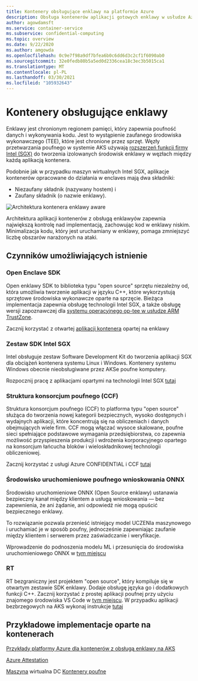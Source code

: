 ```yaml
---
title: Kontenery obsługujące enklawy na platformie Azure
description: Obsługa kontenerów aplikacji gotowych enklawy w usłudze Azure Kubernetes Service (AKS)
author: agowdamsft
ms.service: container-service
ms.subservice: confidential-computing
ms.topic: overview
ms.date: 9/22/2020
ms.author: amgowda
ms.openlocfilehash: 0c9e7f98a9df7bfea6b0c6dd6d3c2cf1f6090ab0
ms.sourcegitcommit: 32e0fedb80b5a5ed0d2336cea18c3ec3b5015ca1
ms.translationtype: MT
ms.contentlocale: pl-PL
ms.lasthandoff: 03/30/2021
ms.locfileid: "105932643"
---
```

# <a name="enclave-aware-containers"></a>Kontenery obsługujące enklawy

Enklawy jest chronionym regionem pamięci, który zapewnia poufność danych i wykonywania kodu. Jest to wystąpienie zaufanego środowiska wykonawczego (TEE), które jest chronione przez sprzęt. Węzły przetwarzania poufnego w systemie AKS używają [rozszerzeń funkcji firmy Intel (SGX)](https://software.intel.com/sgx) do tworzenia izolowanych środowisk enklawy w węzłach między każdą aplikacją kontenera.

Podobnie jak w przypadku maszyn wirtualnych Intel SGX, aplikacje kontenerów opracowane do działania w enclaves mają dwa składniki:

- Niezaufany składnik (nazywany hostem) i
- Zaufany składnik (o nazwie enklawy).

![Architektura kontenera enklawy aware](./media/enclave-aware-containers/enclaveawarecontainer.png)

Architektura aplikacji kontenerów z obsługą enklawyów zapewnia największą kontrolę nad implementacją, zachowując kod w enklawy niskim. Minimalizacja kodu, który jest uruchamiany w enklawy, pomaga zmniejszyć liczbę obszarów narażonych na ataki.   

## <a name="enablers"></a>Czynników umożliwiających istnienie

### <a name="open-enclave-sdk"></a>Open Enclave SDK
Open enklawy SDK to biblioteka typu "open source" sprzętu niezależny od, która umożliwia tworzenie aplikacji w języku C++, które wykorzystują sprzętowe środowiska wykonawcze oparte na sprzęcie. Bieżąca implementacja zapewnia obsługę technologii Intel SGX, a także obsługę wersji zapoznawczej dla [systemu operacyjnego op-tee w usłudze ARM TrustZone](https://optee.readthedocs.io/en/latest/general/about.html).

Zacznij korzystać z otwartej [aplikacji kontenera](https://github.com/openenclave/openenclave/tree/master/docs/GettingStartedDocs) opartej na enklawy

### <a name="intel-sgx-sdk"></a>Zestaw SDK Intel SGX
Intel obsługuje zestaw Software Development Kit do tworzenia aplikacji SGX dla obciążeń kontenera systemu Linux i Windows. Kontenery systemu Windows obecnie nieobsługiwane przez AKSe poufne komputery.

Rozpocznij pracę z aplikacjami opartymi na technologii Intel SGX [tutaj](https://software.intel.com/content/www/us/en/develop/topics/software-guard-extensions/sdk.html)

### <a name="confidential-consortium-framework-ccf"></a>Struktura konsorcjum poufnego (CCF)
Struktura konsorcjum poufnego (CCF) to platforma typu "open source" służąca do tworzenia nowej kategorii bezpiecznych, wysoko dostępnych i wydajnych aplikacji, które koncentrują się na obliczeniach i danych obejmujących wiele firm. CCF mogą włączać wysoce skalowane, poufne sieci spełniające podstawowe wymagania przedsiębiorstwa, co zapewnia możliwość przyspieszenia produkcji i wdrożenia korporacyjnego opartego na konsorcjum łańcucha bloków i wieloskładnikowej technologii obliczeniowej.

Zacznij korzystać z usługi Azure CONFIDENTIAL i CCF [tutaj](https://github.com/Microsoft/CCF)

### <a name="confidential-inferencing-onnx-runtime"></a>Środowisko uruchomieniowe poufnego wnioskowania ONNX

Środowisko uruchomieniowe ONNX (Open Source enklawy) ustanawia bezpieczny kanał między klientem a usługą wnioskowania — bez zapewnienia, że ani żądanie, ani odpowiedź nie mogą opuścić bezpiecznego enklawy. 

To rozwiązanie pozwala przenieść istniejący model UCZENIa maszynowego i uruchamiać je w sposób poufny, jednocześnie zapewniając zaufanie między klientem i serwerem przez zaświadczanie i weryfikacje. 

Wprowadzenie do podnoszenia modelu ML i przesunięcia do środowiska uruchomieniowego ONNX w [tym miejscu](https://aka.ms/confidentialinference)

### <a name="edgeless-rt"></a>RT

RT bezgraniczny jest projektem "open source", który kompiluje się w otwartym zestawie SDK enklawy. Dodaje obsługę języka go i dodatkowych funkcji C++. Zacznij korzystać z prostej aplikacji poufnej przy użyciu znajomego środowiska VS Code w [tym miejscu](https://github.com/edgelesssys/edgelessrt). W przypadku aplikacji bezbrzegowych na AKS wykonaj instrukcje [tutaj](https://github.com/edgelesssys/edgelessrt/blob/master/docs/ERTAzureAKSDeployment.md)


## <a name="container-based-sample-implementations"></a>Przykładowe implementacje oparte na kontenerach

[Przykłady platformy Azure dla kontenerów z obsługą enklawy na AKS](https://github.com/Azure-Samples/confidential-computing/tree/main/containersamples)

<!-- LINKS - external -->
[Azure Attestation](../attestation/overview.md)


<!-- LINKS - internal -->
[Maszyna](./virtual-machine-solutions.md) 
 wirtualna DC [Kontenery poufne](./confidential-containers.md)